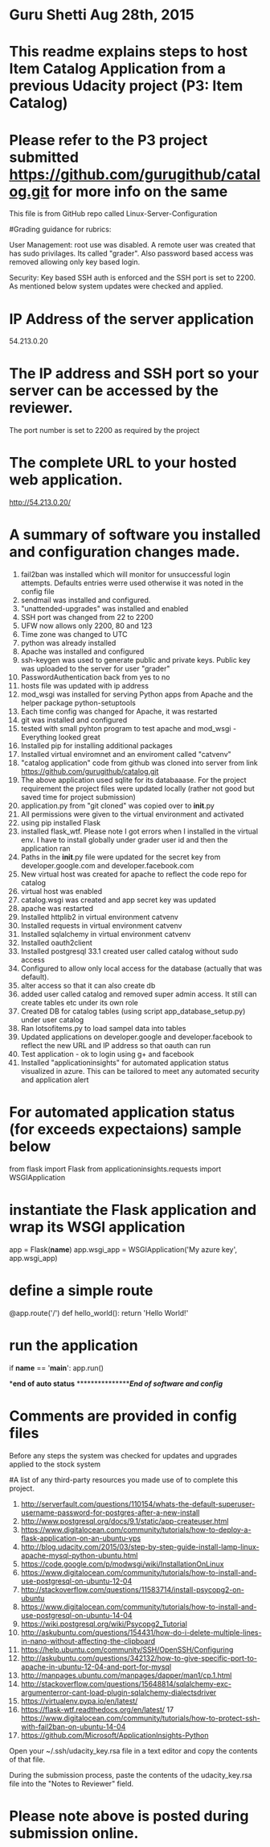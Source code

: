 # Guru Shetti Aug 28th, 2015
# This readme explains steps to host Item Catalog Application from a previous Udacity project (P3: Item Catalog)
# Please refer to the P3 project submitted https://github.com/gurugithub/catalog.git for more info on the same


This file is from GitHub repo called Linux-Server-Configuration

#Grading guidance for rubrics:

User Management: root use was disabled. A remote user was created that has sudo privilages. Its called "grader". Also password based access was removed allowing only key based login.

Security: Key based SSH auth is enforced and the SSH port is set to 2200. As mentioned below system updates were checked and applied.

# IP Address of the server application

54.213.0.20

# The IP address and SSH port so your server can be accessed by the reviewer.

The port number is set to 2200 as required by the project

# The complete URL to your hosted web application.

http://54.213.0.20/

# A summary of software you installed and configuration changes made.

1. fail2ban was installed which will monitor for unsuccessful login attempts. Defaults entries werre used otherwise it was noted in the config file
2. sendmail was installed and configured.
3. "unattended-upgrades" was installed and enabled
4. SSH port was changed from 22 to 2200
5. UFW now allows only 2200, 80 and 123
6. Time zone was changed to UTC
7. python was already installed
8. Apache was installed and configured
9. ssh-keygen was used to generate public and private keys. Public key was uploaded to the server for user "grader"
10. PasswordAuthentication back from yes to no
11. hosts file was updated with ip address
12. mod_wsgi was installed for serving Python apps from Apache and the helper package python-setuptools
13. Each time config was changed for Apache, it was restarted
14. git was installed and configured
15. tested with small pyhton program to test apache and mod_wsgi - Everything looked great
16. Installed pip for installing additional packages
17. Installed virtual enviromnet and an enviroment called "catvenv"
18. "catalog application" code from github was cloned into server from link https://github.com/gurugithub/catalog.git
19. The above application used sqlite for its databaaase. For the project requirement the project files were updated locally (rather not good but saved time for project submission)
20. application.py from "git cloned" was copied over to __init__.py
21. All permissions were given to the virtual environment and activated
22. using pip installed Flask
23. installed flask_wtf. Please note I got errors when I installed in the virtual env. I have to install globally under grader user id and then the application ran
24. Paths in the __init__.py file were updated for the secret key from developer.google.com and developer.facebook.com
25. New virtual host was created for apache to reflect the code repo for catalog
26. virtual host was enabled
27. catalog.wsgi was created and app secret key was updated
28. apache was restarted
29. Installed httplib2 in virtual environment catvenv
30. Installed requests in virtual environment catvenv
31. Installed sqlalchemy in virtual environment catvenv
32. Installed oauth2client 
33. Installed postgresql
33.1 created user called catalog without sudo access
34. Configured to allow only local access for the database (actually that was default). 
35. alter access so that it can also create db
36. added user called catalog and removed super admin access. It still can create tables etc under its own role
37. Created DB for catalog tables (using script app_database_setup.py) under user catalog
38. Ran lotsofitems.py to load sampel data into tables
39. Updated applications on developer.google and developer.facebook to reflect the new URL and IP address so that oauth can run
40. Test application - ok to login using g+ and facebook
41. Installed "applicationinsights" for automated application status visualized in azure. This can be tailored to meet any automated security and application alert

# For automated application status (for exceeds expectaions) sample below

from flask import Flask
from applicationinsights.requests import WSGIApplication

# instantiate the Flask application and wrap its WSGI application
app = Flask(__name__)
app.wsgi_app = WSGIApplication('My azure key', app.wsgi_app)

# define a simple route
@app.route('/')
def hello_world():
    return 'Hello World!'

# run the application
if __name__ == '__main__':
    app.run()

*****************end of auto status****************
********************************End of software and config*****************

# Comments are provided in config files

Before any steps the system was checked for updates and upgrades applied to the stock system



#A list of any third-party resources you made use of to complete this project.

1. http://serverfault.com/questions/110154/whats-the-default-superuser-username-password-for-postgres-after-a-new-install
2. http://www.postgresql.org/docs/9.1/static/app-createuser.html
3. https://www.digitalocean.com/community/tutorials/how-to-deploy-a-flask-application-on-an-ubuntu-vps
4. http://blog.udacity.com/2015/03/step-by-step-guide-install-lamp-linux-apache-mysql-python-ubuntu.html
5. https://code.google.com/p/modwsgi/wiki/InstallationOnLinux
6. https://www.digitalocean.com/community/tutorials/how-to-install-and-use-postgresql-on-ubuntu-12-04
7. http://stackoverflow.com/questions/11583714/install-psycopg2-on-ubuntu
8. https://www.digitalocean.com/community/tutorials/how-to-install-and-use-postgresql-on-ubuntu-14-04
9. https://wiki.postgresql.org/wiki/Psycopg2_Tutorial
10. http://askubuntu.com/questions/154431/how-do-i-delete-multiple-lines-in-nano-without-affecting-the-clipboard
11. https://help.ubuntu.com/community/SSH/OpenSSH/Configuring
12. http://askubuntu.com/questions/342132/how-to-give-specific-port-to-apache-in-ubuntu-12-04-and-port-for-mysql
13. http://manpages.ubuntu.com/manpages/dapper/man1/cp.1.html
14. http://stackoverflow.com/questions/15648814/sqlalchemy-exc-argumenterror-cant-load-plugin-sqlalchemy-dialectsdriver
15. https://virtualenv.pypa.io/en/latest/
16. https://flask-wtf.readthedocs.org/en/latest/
17 https://www.digitalocean.com/community/tutorials/how-to-protect-ssh-with-fail2ban-on-ubuntu-14-04
18. https://github.com/Microsoft/ApplicationInsights-Python

Open your ~/.ssh/udacity_key.rsa file in a text editor and copy the contents of that file.

During the submission process, paste the contents of the udacity_key.rsa file into the "Notes to Reviewer" field.

# Please note above is posted during submission online. 